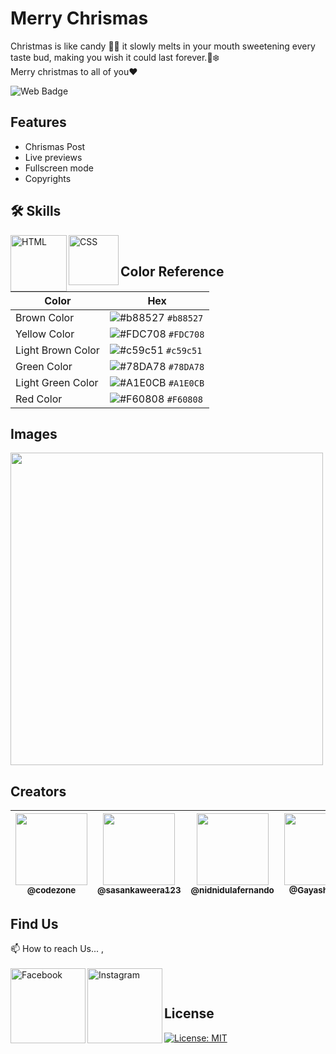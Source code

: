 # Merry Chrismas

Christmas is like candy 🤤🍭 it slowly melts in your mouth sweetening every taste bud, making you wish it could last forever.🌲❄️
</br>
Merry christmas to all of you❤

![Web Badge](https://img.shields.io/badge/DBroCode-web-orange.svg)

## Features

- Chrismas Post
- Live previews
- Fullscreen mode
- Copyrights

## 🛠 Skills

<img align="left" alt="HTML" width="90px" src="https://img.shields.io/badge/HTML5-E34F26?style=for-the-badge&logo=html5&logoColor=white" />
<img align="left" alt="CSS" width="80px" src="https://img.shields.io/badge/CSS3-1572B6?style=for-the-badge&logo=css3&logoColor=white" />

</br>

## Color Reference

| Color             | Hex                                                                    |
| ----------------- | ---------------------------------------------------------------------- |
| Brown Color       | ![#b88527](https://via.placeholder.com/15/b88527/b88527.png) `#b88527` |
| Yellow Color      | ![#FDC708](https://via.placeholder.com/15/FDC708/FDC708.png) `#FDC708` |
| Light Brown Color | ![#c59c51](https://via.placeholder.com/15/c59c51/c59c51.png) `#c59c51` |
| Green Color       | ![#78DA78](https://via.placeholder.com/15/78DA78/78DA78.png) `#78DA78` |
| Light Green Color | ![#A1E0CB](https://via.placeholder.com/15/A1E0CB/A1E0CB.png) `#A1E0CB` |
| Red Color         | ![#F60808](https://via.placeholder.com/15/F60808/F60808.png) `#F60808` |

## Images

<img width="500px" src="https://github.com/CodeZoneTech/DBroCode/blob/main/Design%2014/IMG/img1.png">

## Creators

| [<img src="https://github.com/CodeZoneTech.png?size=250" width="115"><br><sub>@codezone</sub>](https://github.com/CodeZoneTech) | [<img  src="https://github.com/sasankaweera123.png?size=115" width="115"><br><sub>@sasankaweera123</sub>](https://github.com/sasankaweera123) | [<img  src="https://github.com/nidnidulafernando.png?size=115" width="115"><br><sub>@nidnidulafernando</sub>](https://github.com/nidnidulafernando) | [<img src="https://github.com/Gayashani00.png?size=250" width="115"><br><sub>@Gayashani00</sub>](https://github.com/Gayashani00) |
| :-----------------------------------------------------------------------------------------------------------------------------: | :-------------------------------------------------------------------------------------------------------------------------------------------: | :-------------------------------------------------------------------------------------------------------------------------------------------------: | :------------------------------------------------------------------------------------------------------------------------------: |

## Find Us

📫 How to reach Us... , </br></br>
<a href="https://www.facebook.com/CodeZone-107084475018756/">
<img align="left" alt="Facebook" width="120px" src="https://img.shields.io/badge/Facebook-1877F2?style=for-the-badge&logo=facebook&logoColor=white" />
</a>
<a href="https://www.instagram.com/d_bro_code/">
<img align="left" alt="Instagram" width="120px" src="https://img.shields.io/badge/Instagram-E4405F?style=for-the-badge&logo=instagram&logoColor=white" />
</a>

</br>

## License

[![License: MIT](https://img.shields.io/badge/License-MIT-yellow.svg)](https://opensource.org/licenses/MIT)
